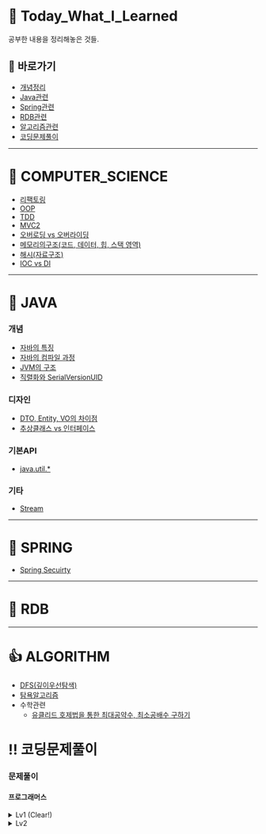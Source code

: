 # :green_book: Today_What_I_Learned
공부한 내용을 정리해놓은 것들.

## :link: 바로가기
- [개념정리](https://github.com/HK-An/today_i_learned#school-computer_science)
- [Java관련](https://github.com/HK-An/today_i_learned#space_invader-java)
- [Spring관련](https://github.com/HK-An/today_i_learned#leaves-spring)
- [RDB관련](https://github.com/HK-An/today_i_learned#floppy_disk-rdb)
- [알고리즘관련](https://github.com/HK-An/today_i_learned#1-algorithm)
- [코딩문제풀이](https://github.com/HK-An/today_i_learned#bangbang-코딩문제풀이)
***
# :school: COMPUTER_SCIENCE
- [리팩토링](https://github.com/HK-An/today_i_learned/blob/main/01_COMPUTER_SCIENCE/refactoring/refactoring_definition.md)
- [OOP](https://github.com/HK-An/today_i_learned/blob/main/01_COMPUTER_SCIENCE/oop/oop_definition.md)
- [TDD](https://github.com/HK-An/today_i_learned/blob/main/01_COMPUTER_SCIENCE/tdd/tdd_definition.md)
- [MVC2](https://github.com/HK-An/today_i_learned/blob/main/01_COMPUTER_SCIENCE/mvc/definition.md)
- [오버로딩 vs 오버라이딩](https://github.com/HK-An/today_i_learned/blob/main/01_COMPUTER_SCIENCE/overrloading_vs_overriding.md)
- [메모리의구조(코드, 데이터, 힙, 스택 영역)](https://github.com/HK-An/today_i_learned/blob/main/01_COMPUTER_SCIENCE/memory/structure.md)
- [해시(자료구조)](https://github.com/HK-An/today_i_learned/blob/main/01_COMPUTER_SCIENCE/hash/definition.md)
- [IOC vs DI](https://github.com/HK-An/today_i_learned/blob/main/01_COMPUTER_SCIENCE/DI_vs_IOC.md)
***
# :space_invader: JAVA
### 개념
- [자바의 특징](https://github.com/HK-An/today_i_learned/blob/main/02_JAVA/01_concept.md#%EC%9E%90%EB%B0%94%EC%9D%98-%ED%8A%B9%EC%A7%95)
- [자바의 컴파일 과정](https://github.com/HK-An/today_i_learned/blob/main/02_JAVA/01_concept.md#%EC%9E%90%EB%B0%94%EC%9D%98-%EC%BB%B4%ED%8C%8C%EC%9D%BC-%EA%B3%BC%EC%A0%95)
- [JVM의 구조](https://github.com/HK-An/today_i_learned/blob/main/02_JAVA/01_concept.md#jvm%EC%9D%98-%EA%B5%AC%EC%A1%B0)
- [직렬화와 SerialVersionUID](https://github.com/HK-An/today_i_learned/blob/main/02_JAVA/concept/serialize_definition.md)
### 디자인
- [DTO, Entity, VO의 차이점](https://github.com/HK-An/today_i_learned/blob/main/02_JAVA/design/differences_between_dto_entitity_vo.md)
- [추상클래스 vs 인터페이스](https://github.com/HK-An/today_i_learned/blob/main/02_JAVA/concept/interface_vs_abstract.md)
### 기본API
- [java.util.*](https://github.com/HK-An/today_i_learned/blob/main/02_JAVA/api/java.util.all.md)
### 기타
- [Stream](https://github.com/HK-An/today_i_learned/blob/main/02_JAVA/streams_definition_and_usage.md)

***
# :leaves: SPRING
- [Spring Secuirty](https://github.com/HK-An/today_i_learned/blob/main/03_SPRING/security/definition.md)
***
# :floppy_disk: RDB
***
# :+1: ALGORITHM
- [DFS(깊이우선탐색)](https://github.com/HK-An/today_i_learned/blob/main/04_ALGORITHM/DFS/definition.md)
- [탐욕알고리즘](https://github.com/HK-An/today_i_learned/blob/main/04_ALGORITHM/greedy/definition.md)
- 수학관련
    - [유클리드 호제법을 통한 최대공약수, 최소공배수 구하기](https://github.com/HK-An/today_i_learned/blob/main/04_ALGORITHM/math/euclidean_algorithm.md)

# :bangbang: 코딩문제풀이
### 문제풀이
#### 프로그래머스
<details>
  <summary>Lv1 (Clear!)</summary>

  **LV1 진행률: 100.00%(55/55)**
<img src="https://s3.us-west-2.amazonaws.com/secure.notion-static.com/0790cda2-3ac5-49d8-8f6d-b0ac56eb10d2/Untitled.png?X-Amz-Algorithm=AWS4-HMAC-SHA256&X-Amz-Content-Sha256=UNSIGNED-PAYLOAD&X-Amz-Credential=AKIAT73L2G45EIPT3X45%2F20220627%2Fus-west-2%2Fs3%2Faws4_request&X-Amz-Date=20220627T132150Z&X-Amz-Expires=86400&X-Amz-Signature=7a7af63a4e478e14e83de9bfafa72ebc42a179fa15d9047437236816a32cc9ec&X-Amz-SignedHeaders=host&response-content-disposition=filename%20%3D%22Untitled.png%22&x-id=GetObject">
- [신고결과받기](https://github.com/HK-An/today_i_learned/blob/main/05_CODING/practice/programmers/lv1/report_result.md)    
- [로또의 최고 순위와 최저 순위](https://github.com/HK-An/today_i_learned/blob/main/05_CODING/practice/programmers/lv1/lotto.md)
- [가운데 글자 가져오기](https://github.com/HK-An/today_i_learned/blob/main/05_CODING/practice/programmers/lv1/get_center_character.md)
- [신규 아이디 추천](https://github.com/HK-An/today_i_learned/blob/main/05_CODING/practice/programmers/lv1/id_recommendation.md)
- [2016년](https://github.com/HK-An/today_i_learned/blob/main/05_CODING/practice/programmers/lv1/yerar2016.md)
- [숫자 문자열과 영단어](https://github.com/HK-An/today_i_learned/blob/main/05_CODING/practice/programmers/lv1/converting_game.md)
- [내적](https://github.com/HK-An/today_i_learned/blob/main/05_CODING/practice/programmers/lv1/dot_product.md)
- [키패드 누르기](https://github.com/HK-An/today_i_learned/blob/main/05_CODING/practice/programmers/lv1/pressing_keypad.md)
- [K번째 수](https://github.com/HK-An/today_i_learned/blob/main/05_CODING/practice/programmers/lv1/kth_number.md)
- [크레인 인형뽑기 게임](https://github.com/HK-An/today_i_learned/blob/main/05_CODING/practice/programmers/lv1/claw_crane_game.md)
- [없는 숫자 더하기](https://github.com/HK-An/today_i_learned/blob/main/05_CODING/practice/programmers/lv1/sum_of_absence_number.md)
- [음양 더하기](https://github.com/HK-An/today_i_learned/blob/main/05_CODING/practice/programmers/lv1/positive_and_negative.md)
- [소수 만들기](https://github.com/HK-An/today_i_learned/blob/main/05_CODING/practice/programmers/lv1/making_prime_number.md)
- [체육복](https://github.com/HK-An/today_i_learned/blob/main/05_CODING/practice/programmers/lv1/pe_clothes.md)
- [폰켓몬](https://github.com/HK-An/today_i_learned/blob/main/05_CODING/practice/programmers/lv1/pocketmon.md)
- [모의고사](https://github.com/HK-An/today_i_learned/blob/main/05_CODING/practice/programmers/lv1/trial_exam.md)
- [실패율](https://github.com/HK-An/today_i_learned/blob/main/05_CODING/practice/programmers/lv1/failure_rate.md)
- [약수의 개수와 덧셈](https://github.com/HK-An/today_i_learned/blob/main/05_CODING/practice/programmers/lv1/divisor.md)
- [3진법 뒤집기](https://github.com/HK-An/today_i_learned/blob/main/05_CODING/practice/programmers/lv1/reverse_ternary.md)
- [예산](https://github.com/HK-An/today_i_learned/blob/main/05_CODING/practice/programmers/lv1/budget.md)
- [두 개 뽑아서 더하기](https://github.com/HK-An/today_i_learned/blob/main/05_CODING/practice/programmers/lv1/pick_and_sum.md)
- [최소직사각형](https://github.com/HK-An/today_i_learned/blob/main/05_CODING/practice/programmers/lv1/namecard.md)
- [나머지가 1이 되는 수 찾기](https://github.com/HK-An/today_i_learned/blob/main/05_CODING/practice/programmers/lv1/remain.md)
- [부족한 금액 계산하기](https://github.com/HK-An/today_i_learned/blob/main/05_CODING/practice/programmers/lv1/price_of_rides.md)
- [비밀지도](https://github.com/HK-An/today_i_learned/blob/main/05_CODING/practice/programmers/lv1/secret_map.md)
- [같은 숫자는 싫어](https://github.com/HK-An/today_i_learned/blob/main/05_CODING/practice/programmers/lv1/remove_duplicated.md)
- [다트 게임](https://github.com/HK-An/today_i_learned/blob/main/05_CODING/practice/programmers/lv1/dart_game.md)
- [나누어 떨어지는 숫자 배열](https://github.com/HK-An/today_i_learned/blob/main/05_CODING/practice/programmers/lv1/no_remains.md)
- [두 정수 사이의 합](https://github.com/HK-An/today_i_learned/blob/main/05_CODING/practice/programmers/lv1/sum_of_two_numbers.md)
- [문자열 내 마음대로 정렬하기](https://github.com/HK-An/today_i_learned/blob/main/05_CODING/practice/programmers/lv1/arranging_string.md)
- [문자열 내 p와 y의 개수](https://github.com/HK-An/today_i_learned/blob/main/05_CODING/practice/programmers/lv1/num_of_p_and_y.md)
- [문자열 내림차순으로 배치하기](https://github.com/HK-An/today_i_learned/blob/main/05_CODING/practice/programmers/lv1/num_of_p_and_y0.md)
- [문자열 다루기 기본](https://github.com/HK-An/today_i_learned/blob/main/05_CODING/practice/programmers/lv1/string_for_biginner.md)
- [소수 찾기](https://github.com/HK-An/today_i_learned/blob/main/05_CODING/practice/programmers/lv1/find_prime_number.md)
- [수박수박수박수박수박수?](https://github.com/HK-An/today_i_learned/blob/main/05_CODING/practice/programmers/lv1/reiterate.md)
- [문자열을 정수로 바꾸기](https://github.com/HK-An/today_i_learned/blob/main/05_CODING/practice/programmers/lv1/parseInt.md)
- [시저 암호](https://github.com/HK-An/today_i_learned/blob/main/05_CODING/practice/programmers/lv1/ceasar_cipher.md)
- [약수의 합](https://github.com/HK-An/today_i_learned/blob/main/05_CODING/practice/programmers/lv1/sum_of_divisor.md)
- [이상한 문자 만들기](https://github.com/HK-An/today_i_learned/blob/main/05_CODING/practice/programmers/lv1/weird_string.md)
- [자릿수 더하기](https://github.com/HK-An/today_i_learned/blob/main/05_CODING/practice/programmers/lv1/sum_of_digits.md)
- [자연수 뒤집어 배열로 만들기](https://github.com/HK-An/today_i_learned/blob/main/05_CODING/practice/programmers/lv1/reversing_number.md)
- [정수 내림차순으로 배치하기](https://github.com/HK-An/today_i_learned/blob/main/05_CODING/practice/programmers/lv1/int_order_by_desc.md)
- [정수 제곱근 판별](https://github.com/HK-An/today_i_learned/blob/main/05_CODING/practice/programmers/lv1/judge_squart.md)
- [제일 작은 수 제거하기](https://github.com/HK-An/today_i_learned/blob/main/05_CODING/practice/programmers/lv1/removing_smallest.md)
- [짝수와 홀수](https://github.com/HK-An/today_i_learned/blob/main/05_CODING/practice/programmers/lv1/even_and_odd.md)
- [최대공약수와 최소공배수](https://github.com/HK-An/today_i_learned/blob/main/05_CODING/practice/programmers/lv1/gcd_and_lcm.md)
- [콜라츠 추측](https://github.com/HK-An/today_i_learned/blob/main/05_CODING/practice/programmers/lv1/collatz_conjecture.md)
- [평균 구하기](https://github.com/HK-An/today_i_learned/blob/main/05_CODING/practice/programmers/lv1/get_average.md)
- [햐샤드 수](https://github.com/HK-An/today_i_learned/blob/main/05_CODING/practice/programmers/lv1/harshad_number.md)
- [핸드폰 번호 가리기](https://github.com/HK-An/today_i_learned/blob/main/05_CODING/practice/programmers/lv1/masking_number.md)
- [행렬의 덧셈](https://github.com/HK-An/today_i_learned/blob/main/05_CODING/practice/programmers/lv1/sum_of_arrays.md)
- [x만큼 간격이 있는 n개의 숫자](https://github.com/HK-An/today_i_learned/blob/main/05_CODING/practice/programmers/lv1/gap_numbers.md)
- [직사각형 별찍기](https://github.com/HK-An/today_i_learned/blob/main/05_CODING/practice/programmers/lv1/stars.md)
</details>

<details>
  <summary>Lv2</summary>

- [문자열압축](https://github.com/HK-An/today_i_learned/blob/main/ALGORITHM/practice/programmers/lv2/string_compression.md)
- [124 나라의 숫자](https://github.com/HK-An/today_i_learned/blob/main/05_CODING/practice/programmers/lv2/weird_number.md)
- [2 x n 타일링](https://github.com/HK-An/today_i_learned/blob/main/05_CODING/practice/programmers/lv2/tile.md)
- [올바른 괄호](https://github.com/HK-An/today_i_learned/blob/main/05_CODING/practice/programmers/lv2/bracket.md)
- [멀쩡한 사각형](https://github.com/HK-An/today_i_learned/blob/main/05_CODING/practice/programmers/lv2/grid.md)
- [기능개발](https://github.com/HK-An/today_i_learned/blob/main/05_CODING/practice/programmers/lv2/release.md)
</details>

